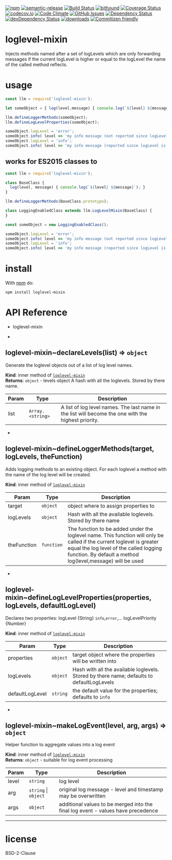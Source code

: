 [![npm](https://img.shields.io/npm/v/loglevel-mixin.svg)](https://www.npmjs.com/package/loglevel-mixin)
[![semantic-release](https://img.shields.io/badge/%20%20%F0%9F%93%A6%F0%9F%9A%80-semantic--release-e10079.svg)](https://github.com/arlac77/loglevel-mixin)
[![Build Status](https://secure.travis-ci.org/arlac77/loglevel-mixin.png)](http://travis-ci.org/arlac77/loglevel-mixin)
[![bithound](https://www.bithound.io/github/arlac77/loglevel-mixin/badges/score.svg)](https://www.bithound.io/github/arlac77/loglevel-mixin)
[![Coverage Status](https://coveralls.io/repos/arlac77/loglevel-mixin/badge.svg)](https://coveralls.io/r/arlac77/loglevel-mixin)
[![codecov.io](http://codecov.io/github/arlac77/loglevel-mixin/coverage.svg?branch=master)](http://codecov.io/github/arlac77/loglevel-mixin?branch=master)
[![Code Climate](https://codeclimate.com/github/arlac77/loglevel-mixin/badges/gpa.svg)](https://codeclimate.com/github/arlac77/loglevel-mixin)
[![GitHub Issues](https://img.shields.io/github/issues/arlac77/loglevel-mixin.svg?style=flat-square)](https://github.com/arlac77/loglevel-mixin/issues)
[![Dependency Status](https://david-dm.org/arlac77/loglevel-mixin.svg)](https://david-dm.org/arlac77/loglevel-mixin)
[![devDependency Status](https://david-dm.org/arlac77/loglevel-mixin/dev-status.svg)](https://david-dm.org/arlac77/loglevel-mixin#info=devDependencies)
[![downloads](http://img.shields.io/npm/dm/loglevel-mixin.svg?style=flat-square)](https://npmjs.org/package/loglevel-mixin)
[![Commitizen friendly](https://img.shields.io/badge/commitizen-friendly-brightgreen.svg)](http://commitizen.github.io/cz-cli/)

loglevel-mixin
==============

Injects methods named after a set of logLevels which are only forwarding messages if the current logLevel is higher or equal to the logLevel the name of the called method reflects.

usage
=====

```javascript
const llm = require('loglevel-mixin');

let someObject = { log(level,message) { console.log(`${level} ${message}`); } };

llm.defineLoggerMethods(someObject);
llm.defineLogLevelProperties(someObject);

someObject.logLevel = 'error';
someObject.info( level => 'my info message (not reported since logLevel is error)')
someObject.logLevel = 'info';
someObject.info( level => 'my info message (reported since logLevel is now info)')
```

works for ES2015 classes to
---------------------------

```javascript
const llm = require('loglevel-mixin');

class BaseClass {
  log(level, message) { console.log(`${level} ${message}`); }
}

llm.defineLoggerMethods(BaseClass.prototype);

class LoggingEnabledClass extends llm.LogLevelMixin(BaseClass) {
}

const someObject = new LoggingEnabledClass();

someObject.logLevel = 'error';
someObject.info( level => 'my info message (not reported since logLevel is error)')
someObject.logLevel = 'info';
someObject.info( level => 'my info message (reported since logLevel is now info)')
```

install
=======

With [npm](http://npmjs.org) do:

```shell
npm install loglevel-mixin
```

# API Reference
- loglevel-mixin

* <a name="module_loglevel-mixin..declareLevels"></a>

## loglevel-mixin~declareLevels(list) ⇒ <code>object</code>
Generate the loglevel objects out of a list of log level names.

**Kind**: inner method of <code>[loglevel-mixin](#module_loglevel-mixin)</code>  
**Returns**: <code>object</code> - levels object A hash with all the loglevels. Stored by there name.  

| Param | Type | Description |
| --- | --- | --- |
| list | <code>Array.&lt;string&gt;</code> | A list of log level names. The last name in the list will become the one with the highest priority. |


* <a name="module_loglevel-mixin..defineLoggerMethods"></a>

## loglevel-mixin~defineLoggerMethods(target, logLevels, theFunction)
Adds logging methods to an existing object.
For each loglevel a method with the name of the log level will be created.

**Kind**: inner method of <code>[loglevel-mixin](#module_loglevel-mixin)</code>  

| Param | Type | Description |
| --- | --- | --- |
| target | <code>object</code> | object where to assign properties to |
| logLevels | <code>object</code> | Hash with all the available loglevels. Stored by there name |
| theFunction | <code>function</code> | The function to be added under the loglevel name.        This function will only be called if the current loglevel is greater equal        the log level of the called logging function.        By default a method log(level,message) will be used |


* <a name="module_loglevel-mixin..defineLogLevelProperties"></a>

## loglevel-mixin~defineLogLevelProperties(properties, logLevels, defaultLogLevel)
Declares two properties:
 logLevel {String} `info`,`error`,...
 logLevelPriority {Number}

**Kind**: inner method of <code>[loglevel-mixin](#module_loglevel-mixin)</code>  

| Param | Type | Description |
| --- | --- | --- |
| properties | <code>object</code> | target object where the properties will be written into |
| logLevels | <code>object</code> | Hash with all the available loglevels. Stored by there name; defaults to defaultLogLevels |
| defaultLogLevel | <code>string</code> | the default value for the properties; defaults to `info` |


* <a name="module_loglevel-mixin..makeLogEvent"></a>

## loglevel-mixin~makeLogEvent(level, arg, args) ⇒ <code>object</code>
Helper function to aggregate values into a log event

**Kind**: inner method of <code>[loglevel-mixin](#module_loglevel-mixin)</code>  
**Returns**: <code>object</code> - suitable for log event processing  

| Param | Type | Description |
| --- | --- | --- |
| level | <code>string</code> | log level |
| arg | <code>string</code> &#124; <code>object</code> | original log message - level and timestamp may be overwritten |
| args | <code>object</code> | additional values to be merged into the final log event - values have precedence |


* * *

license
=======

BSD-2-Clause
